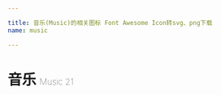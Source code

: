 ```yaml
---

title: 音乐(Music)的相关图标 Font Awesome Icon转svg、png下载
name: music

---
```


# 音乐  <small style="font-size: 60%;font-weight: 100">Music <span class="badge-secondary badge">21</span> </small>

<search tag="music" :max="0"/>


